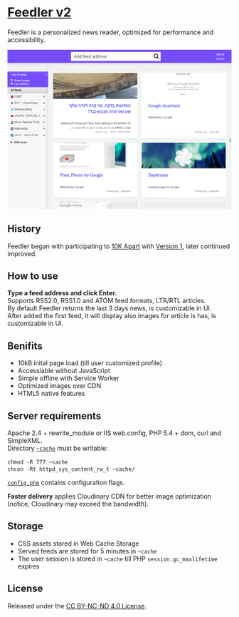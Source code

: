 # [Feedler v2](https://lab.laukstein.com/feedler)

Feedler is a personalized news reader, optimized for performance and accessibility.

![Feedler](feedler.png "Feedler with feeds")


## History

Feedler began with participating to [10K Apart](https://a-k-apart.com/gallery/Feedler-personalized-news) with [Version 1](https://github.com/laukstein/feedler/releases/tag/v1.0), later continued improved.


## How to use

**Type a feed address and click Enter.**<br>
Supports RSS2.0, RSS1.0 and ATOM feed formats, LTR/RTL articles.<br>
By default Feedler returns the last 3 days news, is customizable in UI.<br>
After added the first feed, it will display also images for article is has, is customizable in UI.


## Benifits

* 10kB inital page load (till user customized profile)
* Accessiable without JavaScript
* Simple offline with Service Worker
* Optimized images over CDN
* HTML5 native features


## Server requirements

Apache 2.4 + rewrite_module or IIS web.config, PHP 5.4 + dom, curl and SimpleXML.<br>
Directory [`~cache`](~cache) must be writable:

    chmod -R 777 ~cache
    chcon -Rt httpd_sys_content_rw_t ~cache/

[`config.php`](config.php) contains configuration flags.

**Faster delivery** applies Cloudinary CDN for better image optimization (notice, Cloudinary may exceed the bandwidth).


## Storage

* CSS assets stored in Web Cache Storage
* Served feeds are stored for 5 minutes in `~cache`
* The user session is stored in `~cache` till PHP `session.gc_maxlifetime` expires


## License

Released under the [CC BY-NC-ND 4.0 License](LICENSE).
